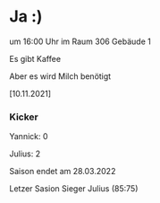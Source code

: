 
# Ja :)

um 16:00 Uhr im Raum 306 Gebäude 1

Es gibt Kaffee

Aber es wird Milch benötigt


<!---![image](https://user-images.githubusercontent.com/73311547/125851712-3934142d-7930-4613-8163-7ba796f7bffd.png)-->

[10.11.2021]


### Kicker

Yannick: 0

Julius:  2

Saison endet am 28.03.2022

Letzer Sasion Sieger Julius (85:75)

